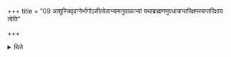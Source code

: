 +++
title = "09 आशुस्त्रिवृदग्नेर्भागोऽसीत्येताभ्यामनुवाकाभ्यां यथाब्राह्मणमुपधायान्तरिक्षमस्यन्तरिक्षाय त्वेति"

+++

<details><summary>थिते</summary>

आशुस्त्रिवृदग्नेर्भागोऽसीत्येताभ्यामनुवाकाभ्यां यथाब्राह्मणमुपधायान्तरिक्षमस्यन्तरिक्षाय त्वेति द्वे संयान्यौ ९
</details>

